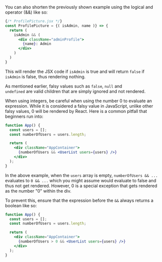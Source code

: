 You can also shorten the previously shown example using the logical and operator
(&&) like so:

```jsx
{/* ProfilePicture.jsx */}
const ProfilePicture = {( isAdmin, name )} => {
  return (
    isAdmin && (
      <div className="adminProfile">
        {name}: Admin
      </div>
    )
  )
}
```

This will render the JSX code if `isAdmin` is true and will return `false` if
`isAdmin` is false, thus rendering nothing.

As mentioned earlier, falsy values such as `false`, `null` and
`undefined` are valid children that are simply ignored and not rendered.

When using integers, be careful when using the number 0 to evaluate an
expression. While it is considered a falsy value in JavaScript, unlike other
falsy values, 0 will be rendered by React. Here is a common pitfall that
beginners run into:

```jsx
function App() {
  const users = [];
  const numberOfUsers = users.length;

  return (
    <div className="AppContainer">
      {numberOfUsers && <UserList users={users} />}
    </div>
  );
}
```

In the above example, when the `users` array is empty, `numberOfUsers && ...`
evaluates to `0 && ...` which you might assume would evaluate to false and thus
not get rendered. However, 0 is a special exception that gets rendered as the
number "0" within the div.

To prevent this, ensure that the expression before the `&&` always returns a
boolean like so:

```jsx
function App() {
  const users = [];
  const numberOfUsers = users.length;

  return (
    <div className="AppContainer">
      {numberOfUsers > 0 && <UserList users={users} />}
    </div>
  );
}
```
